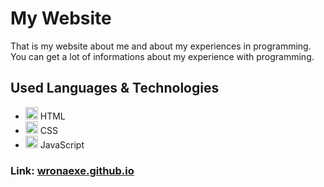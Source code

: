 # My Website

That is my website about me and about my experiences in programming. You can get a lot of informations about my experience with programming.

## Used Languages & Technologies

 - <img src="https://wronadev.github.io/assets/html-icon.png" width="20" height="20"> HTML
 - <img src="https://wronadev.github.io/assets/css-icon.png" width="20" height="20"> CSS
 - <img src="https://wronadev.github.io/assets/javascript-icon.png" width="20" height="20"> JavaScript

### **Link:** [wronaexe.github.io](https://wronexe.github.io)

